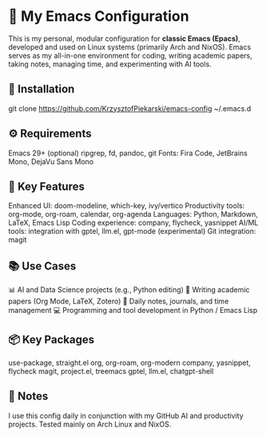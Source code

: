 # 🧠 My Emacs Configuration

This is my personal, modular configuration for **classic Emacs (Epacs)**, developed and used on Linux systems (primarily Arch and NixOS). Emacs serves as my all-in-one environment for coding, writing academic papers, taking notes, managing time, and experimenting with AI tools.

## 🚀 Installation
git clone https://github.com/KrzysztofPiekarski/emacs-config ~/.emacs.d

## ⚙️ Requirements
Emacs 29+
(optional) ripgrep, fd, pandoc, git
Fonts: Fira Code, JetBrains Mono, DejaVu Sans Mono

## 🧠 Key Features
Enhanced UI: doom-modeline, which-key, ivy/vertico
Productivity tools: org-mode, org-roam, calendar, org-agenda
Languages: Python, Markdown, LaTeX, Emacs Lisp
Coding experience: company, flycheck, yasnippet
AI/ML tools: integration with gptel, llm.el, gpt-mode (experimental)
Git integration: magit

## 📚 Use Cases
📊 AI and Data Science projects (e.g., Python editing)
📝 Writing academic papers (Org Mode, LaTeX, Zotero)
🧘 Daily notes, journals, and time management
💻 Programming and tool development in Python / Emacs Lisp

## 📦 Key Packages
use-package, straight.el
org, org-roam, org-modern
company, yasnippet, flycheck
magit, project.el, treemacs 
gptel, llm.el, chatgpt-shell

## 📌 Notes
I use this config daily in conjunction with my GitHub AI and productivity projects.
Tested mainly on Arch Linux and NixOS.